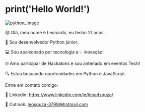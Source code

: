 # print('Hello World!')

![python_image](https://user-images.githubusercontent.com/63294406/98291593-2284ab80-1f8a-11eb-8685-1582bbfaf492.jpg)


😄 Olá, meu nome é Leonardo, eu tenho 21 anos.

🐍 Sou desenvolvedor Python júnior.

💻 Sou apaixonado por tecnologia e 💡 inovação! 

🤓 Amo participar de Hackatons e sou antenado em eventos Tech!

🔍 Estou buscando oportunidades em Python e JavaScript.



Entre em contato comigo: 

💼 Linkedin: 
https://www.linkedin.com/in/leoadsouza/

📩 Outlook:
leosouza-3799@hotmail.com
